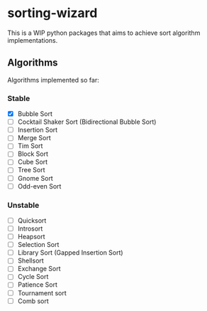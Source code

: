 # sorting-wizard

This is a WIP python packages that aims to achieve sort algorithm implementations.

## Algorithms

Algorithms implemented so far:

### Stable

- [X] Bubble Sort
- [ ] Cocktail Shaker Sort (Bidirectional Bubble Sort)
- [ ] Insertion Sort
- [ ] Merge Sort
- [ ] Tim Sort
- [ ] Block Sort
- [ ] Cube Sort
- [ ] Tree Sort
- [ ] Gnome Sort
- [ ] Odd-even Sort

### Unstable

- [ ] Quicksort
- [ ] Introsort
- [ ] Heapsort
- [ ] Selection Sort
- [ ] Library Sort (Gapped Insertion Sort)
- [ ] Shellsort
- [ ] Exchange Sort
- [ ] Cycle Sort
- [ ] Patience Sort
- [ ] Tournament sort
- [ ] Comb sort

